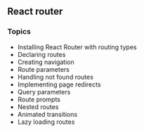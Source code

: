 ## React router

### Topics

- Installing React Router with routing types
- Declaring routes
- Creating navigation
- Route parameters
- Handling not found routes
- Implementing page redirects
- Query parameters
- Route prompts
- Nested routes
- Animated transitions
- Lazy loading routes
